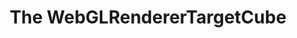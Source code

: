 ---
layout: single
title:  "The WebGLRendererTargetCube"
sidebar:
  nav: "tutorials"
comments: true
---